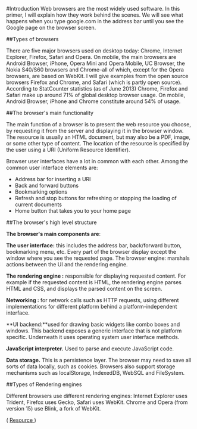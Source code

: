 #Introduction
 Web browsers are the most widely used software. In this primer, I will explain how they work behind the scenes. We will see what happens when you type google.com in the address bar until you see the Google page on the browser screen. 

##Types of browsers

 There are five major browsers used on desktop today: Chrome, Internet Explorer, Firefox, Safari and Opera. On mobile, the main browsers are Android Browser, iPhone, Opera Mini and Opera Mobile, UC Browser, the Nokia S40/S60 browsers and Chrome–all of which, except for the Opera browsers, are based on WebKit. I will give examples from the open source browsers Firefox and Chrome, and Safari (which is partly open source). According to StatCounter statistics (as of June 2013) Chrome, Firefox and Safari make up around 71% of global desktop browser usage. On mobile, Android Browser, iPhone and Chrome constitute around 54% of usage. 

##The browser's main functionality

The main function of a browser is to present the web resource you choose, by requesting it from the server and displaying it in the browser window. The resource is usually an HTML document, but may also be a PDF, image, or some other type of content. The location of the resource is specified by the user using a URI (Uniform Resource Identifier). 

Browser user interfaces have a lot in common with each other. Among the common user interface elements are: 

+ Address bar for inserting a URI 
+ Back and forward buttons 
+ Bookmarking options 
+ Refresh and stop buttons for refreshing or stopping the loading of current documents 
+ Home button that takes you to your home page 

##The browser's high level structure

**The browser's main components are**:

 **The user interface:** this includes the address bar, back/forward button, bookmarking menu, etc. Every part of the browser display except the window where you see the requested page.
 The browser engine: marshals actions between the UI and the rendering engine.
 
 **The rendering engine :** responsible for displaying requested content. For example if the requested content is HTML, the rendering engine parses HTML and CSS, and displays the parsed content on the screen.
 
 **Networking :** for network calls such as HTTP requests, using different implementations for different platform behind a platform-independent interface.
 
 **UI backend:**used for drawing basic widgets like combo boxes and windows. This backend exposes a generic interface that is not platform specific. Underneath it uses operating system user interface methods.
 
 **JavaScript interpreter.** Used to parse and execute JavaScript code.
 
 **Data storage.** This is a persistence layer. The browser may need to save all sorts of data locally, such as cookies. Browsers also support storage mechanisms such as localStorage, IndexedDB, WebSQL and FileSystem.


##Types of Rendering engines

Different browsers use different rendering engines: Internet Explorer uses Trident, Firefox uses Gecko, Safari uses WebKit. Chrome and Opera (from version 15) use Blink, a fork of WebKit. 

( [Resource ](http://www.html5rocks.com/en/tutorials/internals/howbrowserswork/ "resource"))
